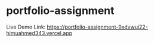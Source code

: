 # portfolio-assignment

Live Demo Link: https://portfolio-assignment-9xdvwui22-himuahmed343.vercel.app
